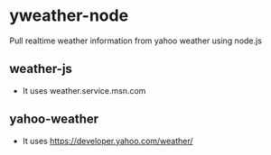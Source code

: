 # yweather-node
Pull realtime weather information from yahoo weather using node.js

## weather-js
  - It uses weather.service.msn.com
## yahoo-weather
  - It uses https://developer.yahoo.com/weather/

